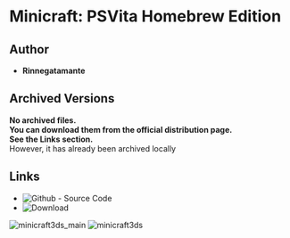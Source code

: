 <detail>

# Minicraft: PSVita Homebrew Edition
  
>
  
## Author   
- **Rinnegatamante**  

## Archived Versions   
**No archived files.**  
**You can download them from the official distribution page.**  
**See the Links section.**  
However, it has already been archived locally  

## Links
- ![Github - Source Code](https://github.com/Rinnegatamante/MinicraftVita) 
- ![Download](http://www.rinnegatamante.eu/vitadb/#/info/24)   

![minicraft3ds_main](http://www.rinnegatamante.eu/vitadb/screenshots/craft2.jpg)
![minicraft3ds](http://www.rinnegatamante.eu/vitadb/screenshots/craft1.jpg)
</detail>
<p>

<detail>